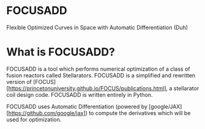 # FOCUSADD
Flexible Optimized Curves in Space with Automatic Differentiation (Duh)

# What is FOCUSADD?

FOCUSADD is a tool which performs numerical optimization of a class of fusion reactors called Stellarators. FOCUSADD is a simplified and rewritten version of [FOCUS][https://princetonuniversity.github.io/FOCUS/publications.html], a stellarator coil design code. FOCUSADD is written entirely in Python. 

FOCUSADD uses Automatic Differentiation (powered by [google/JAX][https://github.com/google/jax]) to compute the derivatives which will be used for optimization. 

